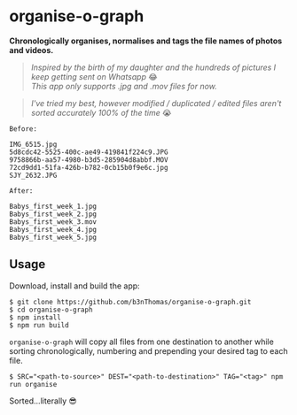 # organise-o-graph

**Chronologically organises, normalises and tags the file names of photos and videos.**  

>*Inspired by the birth of my daughter and the hundreds of pictures I keep getting sent on Whatsapp* 😂  
>*This app only supports .jpg and .mov files for now.*  

>_I've tried my best, however modified / duplicated / edited files aren't sorted accurately 100% of the time_ 😭  

`Before:`

    IMG_6515.jpg
    5d8cdc42-5525-400c-ae49-419841f224c9.JPG
    9758866b-aa57-4980-b3d5-285904d8abbf.MOV
    72cd9dd1-51fa-426b-b782-0cb15b0f9e6c.jpg
    SJY_2632.JPG

`After:`

    Babys_first_week_1.jpg
    Babys_first_week_2.jpg
    Babys_first_week_3.mov
    Babys_first_week_4.jpg
    Babys_first_week_5.jpg

## Usage

Download, install and build the app:

    $ git clone https://github.com/b3nThomas/organise-o-graph.git
    $ cd organise-o-graph
    $ npm install
    $ npm run build

`organise-o-graph` will copy all files from one destination to another while sorting chronologically, numbering and prepending your desired tag to each file.

    $ SRC="<path-to-source>" DEST="<path-to-destination>" TAG="<tag>" npm run organise

Sorted...literally 😎
